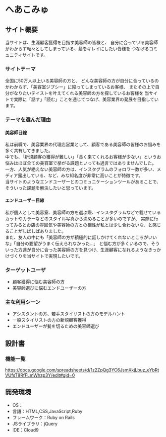 # へあこみゅ

## サイト概要
当サイトは、生涯顧客獲得を目指す美容師の皆様と、
自分に合っている美容師がわからず転々としてしまっている、髪をキレイにしたい皆様を
つなげるコミュニティサイトです。

### サイトテーマ
全国に50万人以上いる美容師の方と、
どんな美容師の方が自分に合っているのかわからず、「美容室ジプシー」に陥ってしまっているお客様、
またその上で自分がなりたいテイストを叶えてくれる美容師の方を探しているお客様を
当サイトで実際に「話す」「読む」ことを通じてつなげ、美容業界の発展を目指しています。

### テーマを選んだ理由

#### 美容師目線
私は前職で、美容業界の代理店営業として、顧客である美容師の皆様のお悩みを多く共有してきました。<br>
中でも、「新規顧客の獲得が難しい」「長く来てくれるお客様が少ない」というお悩みはほぼ全ての美容室で挙がる課題といっても過言ではありませんでした。<br>
一方、人気が絶えない美容師の方は、インスタグラムのフォロワー数が多い、メディア露出している、など、みな知名度が非常に高いことが特徴です。<br>
当サイトのようなエンドユーザーとのコミュニケーションツールがあることで、そういった課題を解決したいと思っています。

#### エンドユーザー目線
私が個人として美容室、美容師の方を選ぶ際、インスタグラムなどで載せているカットやカラーなどのスタイル写真から決めることが多いのですが、
実際に行ってみるとお店の雰囲気や美容師の方との相性が私とは少し合わないな、と感じることがしばしばありました。<br>
また、友人の中にも「美容師の方が積極的に話しかけてくれないところがいいな」「自分の要望がうまく伝えられなかった...」
と悩む方が多くいるので、そういった方達が自分に合った美容師の方を見つけ、生涯顧客になれるようなきっかけづくりを当サイトで実現したいです。

### ターゲットユーザ
- 顧客獲得に悩む美容師の方
- 美容師選びに悩むエンドユーザーの方

### 主な利用シーン
- アシスタントの方、若手スタイリストの方のモデルハント
- 一般スタイリストの方の新規顧客獲得
- エンドユーザーが髪を切るための美容師選び

## 設計書

### 機能一覧
https://docs.google.com/spreadsheets/d/1z2ZpQg3YC6JsmXkjLbuz_eYbRtVUfsT8RfFLmWhzp3Y/edit#gid=0

## 開発環境
- OS：
- 言語：HTML,CSS,JavaScript,Ruby
- フレームワーク：Ruby on Rails
- JSライブラリ：jQuery
- IDE：Cloud9

<!--## 使用素材-->
<!--- 外部サービスの画像素材・音声素材を使用した場合は、必ずサービス名とURLを明記してください。-->
<!--- 使用しない場合は、使用素材の項目をREADMEから削除してください。-->